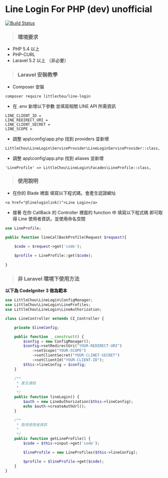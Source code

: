 # Line Login For PHP (dev) unofficial 

[![Build Status](https://travis-ci.org/slps970093/LineLogin-ForPHP.svg?branch=master)](https://travis-ci.org/slps970093/LineLogin-ForPHP)

> <h3>環境要求</h3>
- PHP 5.4 以上
- PHP-CURL
- Laravel 5.2 以上 （非必要）
> <h3>Laravel 安裝教學</h3>

- Composer 安裝
```
composer require littlechou/line-login
```
- 在 .env 新增以下參數 並填寫相關 LINE API 所需資訊

```
LINE_CLIENT_ID = 
LINE_REDIRECT_URI = 
LINE_CLIENT_SECRET = 
LINE_SCOPE = 
```

- 調整 app\config\app.php 找到 providers 並新增

```
LittleChou\LineLogin\ServiceProvider\LineLoginServiceProvider::class,
```

</code>

- 調整 app\config\app.php 找到 aliases 並新增

```
'LineProfile' => LittleChou\LineLogin\Facades\LineProfile::class,
```

> <h3>使用說明</h3>

- 在你的 Blade 裡面 填寫以下程式碼，會產生認證網址

```
<a href="@lineloginlink()">Line Login</a>
```

- 接著 在你 CallBack 的 Controller 裡面的 function 中 填寫以下程式碼 即可取得 Line 使用者資訊，並使用命名空間

```PHP
use LineProfile; 

public function lineCallBackProfile(Request $request){

    $code = $request->get('code');
    
    $profile = LineProfile::get($code);
    
}
```

> <h3>非 Laravel 環境下使用方法</h3>

<b>以下為 CodeIgniter 3 做為範本</b>

```PHP
use LittleChou\LineLogin\ConfigManager;
use LittleChou\LineLogin\LineProfiles;
use LittleChou\LineLogin\LineAuthorization;

class LineController extends CI_Controller {

    private $lineConfig;

    public function __construct() {
        $config = new ConfigManager();
        $config->setRedirectUri("YOUR-REDIRECT-URI")
            ->setScope("YOUR-SCOPE")
            ->setClientSecret("YOUR-CLINET-SECRET")
            ->setClientId("YOUR-CLIENT-ID");
        $this->lineConfig = $config;
    }

    /**
     * 產生連結
     *
     */
    public function lineLogin() {
        $auth = new LineAuthorization($this->lineConfig);
        echo $auth->createAuthUrl();
    }

    /**
     * 取得使用者資訊
     *
     */
    public function getLineProfile() {
        $code = $this->input->get('code');

        $lineProfile = new LineProfiles($this->lineConfig);

        $profile = $lineProfile->get($code);
    }
}
```
